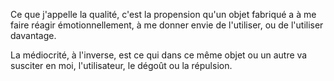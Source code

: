 Ce que j'appelle la qualité, c'est la propension qu'un objet fabriqué a à me faire réagir émotionnellement, à me donner envie de l'utiliser, ou de l'utiliser davantage.

La médiocrité, à l'inverse, est ce qui dans ce même objet ou un autre va susciter en moi, l'utilisateur, le dégoût ou la répulsion.
